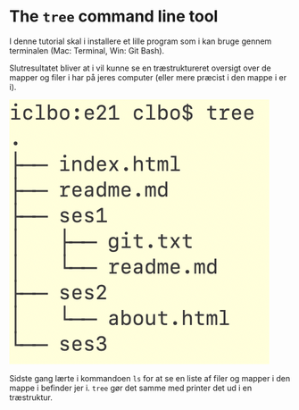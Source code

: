 <!-- JS use if these pages are used as githubpages. can be deleted if used elsewhere -->
<script src="https://code.jquery.com/jquery-3.2.1.min.js"></script>
<script src="../../script.js"></script> 

# The ```` tree ```` command line tool

I denne tutorial skal i installere et lille program som i kan bruge gennem terminalen (Mac: Terminal, Win: Git Bash).

Slutresultatet bliver at i vil kunne se en træstruktureret oversigt over de mapper og filer i har på jeres computer (eller mere præcist i den mappe i er i).

![](img/tree.png)

Sidste gang lærte i kommandoen ```` ls ```` for at se en liste af filer og mapper i den mappe i befinder jer i. ```` tree ```` gør det samme med printer det ud i en træstruktur. 
